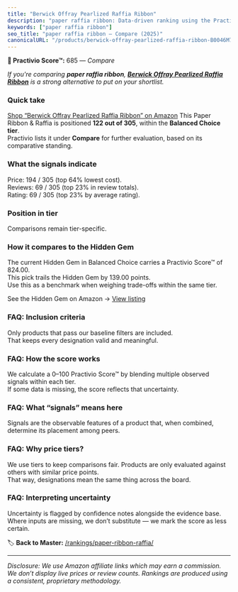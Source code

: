 ```yaml
---
title: "Berwick Offray Pearlized Raffia Ribbon"
description: "paper raffia ribbon: Data-driven ranking using the Practivio Score™. Positioned by quality, value, demand, findability, momentum."
keywords: ["paper raffia ribbon"]
seo_title: "paper raffia ribbon — Compare (2025)"
canonicalURL: "/products/berwick-offray-pearlized-raffia-ribbon-B0046M7V7S/"
---
```


**🛒 Practivio Score™:** 685 — _Compare_


*If you're comparing **paper raffia ribbon**, **[Berwick Offray Pearlized Raffia Ribbon](https://www.amazon.com/dp/B0046M7V7S?tag=practivio-20)** is a strong alternative to put on your shortlist.*
### Quick take
[Shop “Berwick Offray Pearlized Raffia Ribbon” on Amazon](https://www.amazon.com/dp/B0046M7V7S?tag=practivio-20)
This Paper Ribbon & Raffia is positioned **122 out of 305**, within the **Balanced Choice tier**.  
Practivio lists it under **Compare** for further evaluation, based on its comparative standing.

### What the signals indicate
Price: 194 / 305 (top 64% lowest cost).  
Reviews: 69 / 305 (top 23% in review totals).  
Rating: 69 / 305 (top 23% by average rating).  

### Position in tier
Comparisons remain tier-specific.

### How it compares to the Hidden Gem
The current Hidden Gem in Balanced Choice carries a Practivio Score™ of 824.00.  
This pick trails the Hidden Gem by 139.00 points.  
Use this as a benchmark when weighing trade-offs within the same tier.  

See the Hidden Gem on Amazon → [View listing](https://www.amazon.com/dp/B0D1K9L96S?tag=practivio-20)

### FAQ: Inclusion criteria
Only products that pass our baseline filters are included.  
That keeps every designation valid and meaningful.

### FAQ: How the score works
We calculate a 0–100 Practivio Score™ by blending multiple observed signals within each tier.  
If some data is missing, the score reflects that uncertainty.

### FAQ: What “signals” means here
Signals are the observable features of a product that, when combined, determine its placement among peers.

### FAQ: Why price tiers?
We use tiers to keep comparisons fair. Products are only evaluated against others with similar price points.  
That way, designations mean the same thing across the board.

### FAQ: Interpreting uncertainty
Uncertainty is flagged by confidence notes alongside the evidence base.  
Where inputs are missing, we don’t substitute — we mark the score as less certain.

<!-- Missing template for Compare/CompareWithinPriceClass -->


🏷️ **Back to Master:** [/rankings/paper-ribbon-raffia/](/rankings/paper-ribbon-raffia/)

---
_Disclosure: We use Amazon affiliate links which may earn a commission. We don’t display live prices or review counts. Rankings are produced using a consistent, proprietary methodology._
